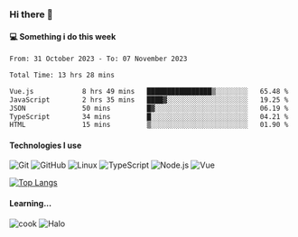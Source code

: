 ### Hi there 👋

#### 💻 Something i do this week

<!--START_SECTION:waka-->

```txt
From: 31 October 2023 - To: 07 November 2023

Total Time: 13 hrs 28 mins

Vue.js            8 hrs 49 mins   ████████████████▒░░░░░░░░   65.48 %
JavaScript        2 hrs 35 mins   ████▓░░░░░░░░░░░░░░░░░░░░   19.25 %
JSON              50 mins         █▓░░░░░░░░░░░░░░░░░░░░░░░   06.19 %
TypeScript        34 mins         █░░░░░░░░░░░░░░░░░░░░░░░░   04.21 %
HTML              15 mins         ▒░░░░░░░░░░░░░░░░░░░░░░░░   01.90 %
```

<!--END_SECTION:waka-->


#### Technologies I use
![Git](https://img.shields.io/badge/-Git-222222?style=flat&logo=git&logoColor=F05032)
![GitHub](https://img.shields.io/badge/-GitHub-181717?style=flat&logo=github)
![Linux](https://img.shields.io/badge/-Linux-222222?style=flat&logo=linux&logoColor=FCC624)
![TypeScript](https://img.shields.io/badge/-TypeScript-000000?style=flat&logo=typescript)
![Node.js](https://img.shields.io/badge/-Node.js-222222?style=flat&logo=node.js&logoColor=339933)
![Vue](https://img.shields.io/badge/-Vue-222222?style=flat&logo=Vue.js&logoColor=4FC08D)

[![Top Langs](https://github-readme-stats.vercel.app/api/top-langs/?username=GodlessLiu&layout=compact)](https://github.com/anuraghazra/github-readme-stats)
#### Learning...
![cook](https://img.shields.io/badge/cook-v0.0.0-yellow.svg)
![Halo](https://img.shields.io/badge/Halo-v2.9.0-blue.svg)
